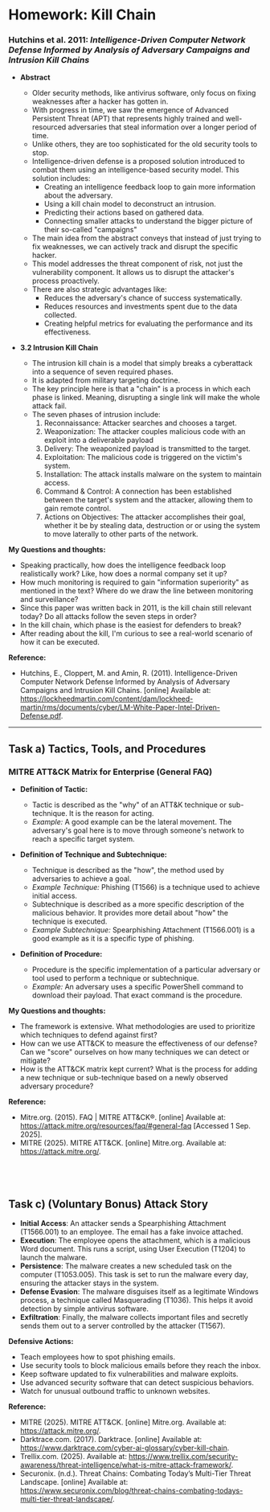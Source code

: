 # Homework: Kill Chain  

### Hutchins et al. 2011: *Intelligence-Driven Computer Network Defense Informed by Analysis of Adversary Campaigns and Intrusion Kill Chains*  
- **Abstract**  
  - Older security methods, like antivirus software, only focus on fixing weaknesses after a hacker has gotten in.
  -  With progress in time, we saw the emergence of Advanced Persistent Threat (APT) that represents highly trained and  well-resourced adversaries that steal information over a longer period of time.
  -  Unlike others, they are too sophisticated for the old security tools to stop.
  -  Intelligence-driven defense is a proposed solution introduced to combat them using an intelligence-based security model. This solution includes:
      - Creating an intelligence feedback loop to gain more information about the adversary.
      - Using a kill chain model to deconstruct an intrusion.
      - Predicting their actions based on gathered data.
      - Connecting smaller attacks to understand the bigger picture of their so-called "campaigns"
  - The main idea from the abstract conveys that instead of just trying to fix weaknesses, we can actively track and disrupt the specific hacker.
  - This model addresses the threat component of risk, not just the vulnerability component. It allows us to disrupt the attacker's process proactively.
  - There are also strategic advantages like:
      - Reduces the adversary's chance of success systematically.
      - Reduces resources and investments spent due to the data collected.
      - Creating helpful metrics for evaluating the performance and its effectiveness.
    
- **3.2 Intrusion Kill Chain**  
  - The intrusion kill chain is a model that simply breaks a cyberattack into a sequence of seven required phases.
  - It is adapted from military targeting doctrine.
  - The key principle here is that a "chain" is a process in which each phase is linked. Meaning, disrupting a single link will make the whole attack fail.
  - The seven phases of intrusion include:
    1. Reconnaissance: Attacker searches and chooses a target.
    2. Weaponization: The attacker couples malicious code with an exploit into a deliverable payload
    3. Delivery: The weaponized payload is transmitted to the target.
    4. Exploitation: The malicious code is triggered on the victim's system.
    5. Installation: The attack installs malware on the system to maintain access.
    6. Command & Control: A connection has been established between the target's system and the attacker, allowing them to gain remote control.
    7. Actions on Objectives: The attacker accomplishes their goal, whether it be by stealing data, destruction or or using the system to move laterally to other parts of the network.

**My Questions and thoughts:**  
- Speaking practically, how does the intelligence feedback loop realistically work? Like, how does a normal company set it up?
- How much monitoring is required to gain "information superiority" as mentioned in the text? Where do we draw the line between monitoring and surveillance?
- Since this paper was written back in 2011, is the kill chain still relevant today? Do all attacks follow the seven steps in order?
- In the kill chain, which phase is the easiest for defenders to break?
- After reading about the kill, I'm curious to see a real-world scenario of how it can be executed.

**Reference:**  
- Hutchins, E., Cloppert, M. and Amin, R. (2011). Intelligence-Driven Computer Network Defense Informed by Analysis of Adversary Campaigns and Intrusion Kill Chains. [online] Available at: https://lockheedmartin.com/content/dam/lockheed-martin/rms/documents/cyber/LM-White-Paper-Intel-Driven-Defense.pdf.

---

## Task a) Tactics, Tools, and Procedures  

### MITRE ATT&CK Matrix for Enterprise (General FAQ)  
- **Definition of Tactic:**  
  - Tactic is described as the "why" of an ATT&K technique or sub-technique. It is the reason for acting.
  - *Example:* A good example can be the lateral movement. The adversary's goal here is to move through someone's network to reach a specific target system.
 
    
- **Definition of Technique and Subtechnique:**  
  - Technique is described as the "how", the method used by adversaries to achieve a goal.
  - *Example Technique:* Phishing (T1566) is a technique used to achieve initial access.
  - Subtechnique is described as a more specific description of the malicious behavior. It provides more detail about "how" the technique is executed.
  - *Example Subtechnique:* Spearphishing Attachment (T1566.001) is a good example as it is a specific type of phishing.
    

- **Definition of Procedure:**  
  - Procedure is the specific implementation of a particular adversary or tool used to perform a technique or subtechnique.
  - *Example:* An adversary uses a specific PowerShell command to download their payload. That exact command is the procedure.

**My Questions and thoughts:**  
- The framework is extensive. What methodologies are used to prioritize which techniques to defend against first?
- How can we use ATT&CK to measure the effectiveness of our defense? Can we "score" ourselves on how many techniques we can detect or mitigate?
- How is the ATT&CK matrix kept current? What is the process for adding a new technique or sub-technique based on a newly observed adversary procedure?

**Reference:**  
- Mitre.org. (2015). FAQ | MITRE ATT&CK®. [online] Available at: https://attack.mitre.org/resources/faq/#general-faq [Accessed 1 Sep. 2025].
- MITRE (2025). MITRE ATT&CK. [online] Mitre.org. Available at: https://attack.mitre.org/.

‌
---


## Task c) (Voluntary Bonus) Attack Story  

- **Initial Access**: An attacker sends a Spearphishing Attachment (T1566.001) to an employee. The email has a fake invoice attached. 
- **Execution**: The employee opens the attachment, which is a malicious Word document. This runs a script, using User Execution (T1204) to launch the malware. 
- **Persistence**: The malware creates a new scheduled task on the computer (T1053.005). This task is set to run the malware every day, ensuring the attacker stays in the system. 
- **Defense Evasion**: The malware disguises itself as a legitimate Windows process, a technique called Masquerading (T1036). This helps it avoid detection by simple antivirus software.
- **Exfiltration**: Finally, the malware collects important files and secretly sends them out to a server controlled by the attacker (T1567).

**Defensive Actions:**  
- Teach employees how to spot phishing emails.
- Use security tools to block malicious emails before they reach the inbox.
- Keep software updated to fix vulnerabilities and malware exploits.
- Use advanced security software that can detect suspicious behaviors.
- Watch for unusual outbound traffic to unknown websites.


**Reference:**  
- MITRE (2025). MITRE ATT&CK. [online] Mitre.org. Available at: https://attack.mitre.org/.
- Darktrace.com. (2017). Darktrace. [online] Available at: https://www.darktrace.com/cyber-ai-glossary/cyber-kill-chain.
- Trellix.com. (2025). Available at: https://www.trellix.com/security-awareness/threat-intelligence/what-is-mitre-attack-framework/.
- Securonix. (n.d.). Threat Chains: Combating Today’s Multi-Tier Threat Landscape. [online] Available at: https://www.securonix.com/blog/threat-chains-combating-todays-multi-tier-threat-landscape/.

‌

‌

